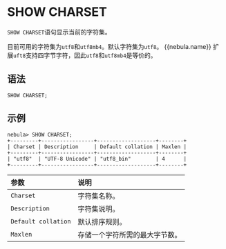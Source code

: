 # SHOW CHARSET

`SHOW CHARSET`语句显示当前的字符集。

目前可用的字符集为`utf8`和`utf8mb4`。默认字符集为`utf8`。 {{nebula.name}} 扩展`uft8`支持四字节字符，因此`utf8`和`utf8mb4`是等价的。

## 语法

```ngql
SHOW CHARSET;
```

## 示例

```ngql
nebula> SHOW CHARSET;
+---------+-----------------+-------------------+--------+
| Charset | Description     | Default collation | Maxlen |
+---------+-----------------+-------------------+--------+
| "utf8"  | "UTF-8 Unicode" | "utf8_bin"        | 4      |
+---------+-----------------+-------------------+--------+
```

|参数|说明|
|:---|:---|
|`Charset`|字符集名称。|
|`Description`|字符集说明。|
|`Default collation`|默认排序规则。|
|`Maxlen`|存储一个字符所需的最大字节数。|
